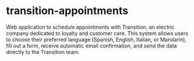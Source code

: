 # transition-appointments
Web application to schedule appointments with Transition, an electric company dedicated to loyalty and customer care. This system allows users to choose their preferred language (Spanish, English, Italian, or Mandarin), fill out a form, receive automatic email confirmation, and send the data directly to the Transition team.
